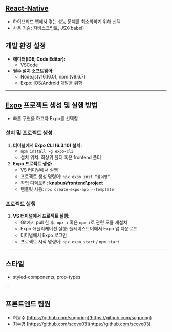 ## [React-Native](https://reactnative.dev/docs/components-and-apis)
- 하이브리드 앱에서 겪는 성능 문제를 최소화하기 위해 선택
- 사용 기술: 자바스크립트, JSX(babel)

## 개발 환경 설정
- **에디터(IDE, Code Editor):**
  - VSCode
- **필수 설치 소프트웨어:**
  - Node.js(v16.16.0), npm (v9.6.7)
  - Expo: iOS/Android 개발을 위함

---

## [Expo](https://expo.dev/) 프로젝트 생성 및 실행 방법
- 빠른 구현을 하고자 Expo를 선택함

### 설치 및 프로젝트 생성
1. **터미널에서 Expo CLI (6.3.10) 설치:**
   - `npm install -g expo-cli`
   - 설치 위치: 최상위 폴더 혹은 frontend 폴더
2. **Expo 프로젝트 생성:**
   - VS 터미널에서 실행
   - 프로젝트 생성 명령어: `npx expo init “폴더명”`
   - 작업 디렉토리: **knubus\frontend\project**
   - 템플릿 사용: `npx create-expo-app --template`

### 프로젝트 실행
1. **VS 터미널에서 프로젝트 실행:**
   - Git에서 pull 한 후: `npx i` 혹은 `npm i`로 관련 모듈 재설치
   - Expo 애플리케이션 실행: 플레이스토어에서 Expo 앱 다운로드
   - 터미널에서 Expo 로그인
   - 프로젝트 시작 명령어: `npx expo start` / `npm start`

---
## 스타일
- styled-components, prop-types

--

## 프론트엔드 팀원
- 허윤수 [https://github.com/sugoring](https://github.com/sugoring)
- 최수영 [https://github.com/scove03](https://github.com/scove03)
